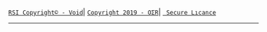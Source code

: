 
[` RSI Copyright© - Void `](https://www.johannes-bauer.com/compsci/ecc)|
[` Copyright 2019 - OΣR `](https://github.com/HorizonTR/XTR/blob/master/Information.lc)|
[` Secure Lıcance`](https://www.mcafeesecure.com/verify?host=ozturna.info)
***
<?xml version="1.0" encoding="utf-8"?>
<assembly manifestVersion="1.0" xmlns="urn:schemas-microsoft-com:asm.v1">
  <assemblyIdentity version="1.0.0.0" name="MyApplication.app" />
  <trustInfo xmlns="urn:schemas-microsoft-com:asm.v2">
    <security>
      <requestedPrivileges xmlns="urn:schemas-microsoft-com:asm.v3">
        <!-- UAC Bildirim Seçenekleri
             Windows Kullanıcı Hesabı Denetimi düzeyini değiştirmek istiyorsanız 
             requestedExecutionLevel düğümünü aşağıdakilerden biriyle değiştirin.

        <requestedExecutionLevel  level="asInvoker" uiAccess="false" />
        <requestedExecutionLevel  level="requireAdministrator" uiAccess="false" />
        <requestedExecutionLevel  level="highestAvailable" uiAccess="false" />

            requestedExecutionLevel öğesini belirtmek, dosya ve kayıt defteri sanallaştırmasını devre dışı bırakır. 
            Uygulamanız geriye doğru uyumluluk için bu sanallaştırmayı gerektiriyorsa, bu öğeyi
            kaldırın.
        -->
        <requestedExecutionLevel level="asInvoker" uiAccess="false" />
      </requestedPrivileges>
      <applicationRequestMinimum>
        <defaultAssemblyRequest permissionSetReference="Custom" />
        <PermissionSet class="System.Security.PermissionSet" version="1" ID="Custom" SameSite="site" />
      </applicationRequestMinimum>
    </security>
  </trustInfo>
  <compatibility xmlns="urn:schemas-microsoft-com:compatibility.v1">
    <application>
      <!-- Bu uygulamanın test edildiği ve birlikte çalışmak için tasarlandığı
           Windows sürümlerinin bir listesi. Uygun öğelerin açıklamasını kaldırdığınızda Windows
           en uyumlu ortamı otomatik olarak seçer. -->
      <!-- Windows Vista -->
      <!--<supportedOS Id="{e2011457-1546-43c5-a5fe-008deee3d3f0}" />-->
      <!-- Windows 7 -->
      <!--<supportedOS Id="{35138b9a-5d96-4fbd-8e2d-a2440225f93a}" />-->
      <!-- Windows 8 -->
      <!--<supportedOS Id="{4a2f28e3-53b9-4441-ba9c-d69d4a4a6e38}" />-->
      <!-- Windows 8.1 -->
      <!--<supportedOS Id="{1f676c76-80e1-4239-95bb-83d0f6d0da78}" />-->
      <!-- Windows 10 -->
      <!--<supportedOS Id="{8e0f7a12-bfb3-4fe8-b9a5-48fd50a15a9a}" />-->
    </application>
  </compatibility>
  <!-- Uygulamanın DPI kullanan uygulama olduğunu ve yüksek DPI'larda Windows tarafından otomatik olarak ölçeklendirilmeyeceğini
       belirtir. Windows Presentation Foundation (WPF) uygulamaları otomatik olarak DPI kullanan uygulamalardır ve bunu kabul etmeleri 
       gerekmez. Bu ayarı kabul eden ve .NET Framework 4.6'yı hedefleyen Windows Forms uygulamalarının da 
       app.config'de  'EnableWindowsFormsHighDpiAutoResizing' ayarını 'true' olarak belirlemeleri gerekir. -->
  <!--
  <application xmlns="urn:schemas-microsoft-com:asm.v3">
    <windowsSettings>
      <dpiAware xmlns="http://schemas.microsoft.com/SMI/2005/WindowsSettings">true</dpiAware>
    </windowsSettings>
  </application>
  -->
  <!-- Windows genel denetimler ve iletişim kutuları için temaları etkinleştir (Windows XP ve sonrası) -->
  <!--
  <dependency>
    <dependentAssembly>
      <assemblyIdentity
          type="win32"
          name="Microsoft.Windows.Common-Controls"
          version="6.0.0.0"
          processorArchitecture="*"
          publicKeyToken="6595b64144ccf1df"
          language="*"
        />
    </dependentAssembly>
  </dependency>
  -->
</assembly>
